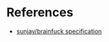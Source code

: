 # References
- [sunjay/brainfuck specification](https://github.com/sunjay/brainfuck/blob/master/brainfuck.md)
